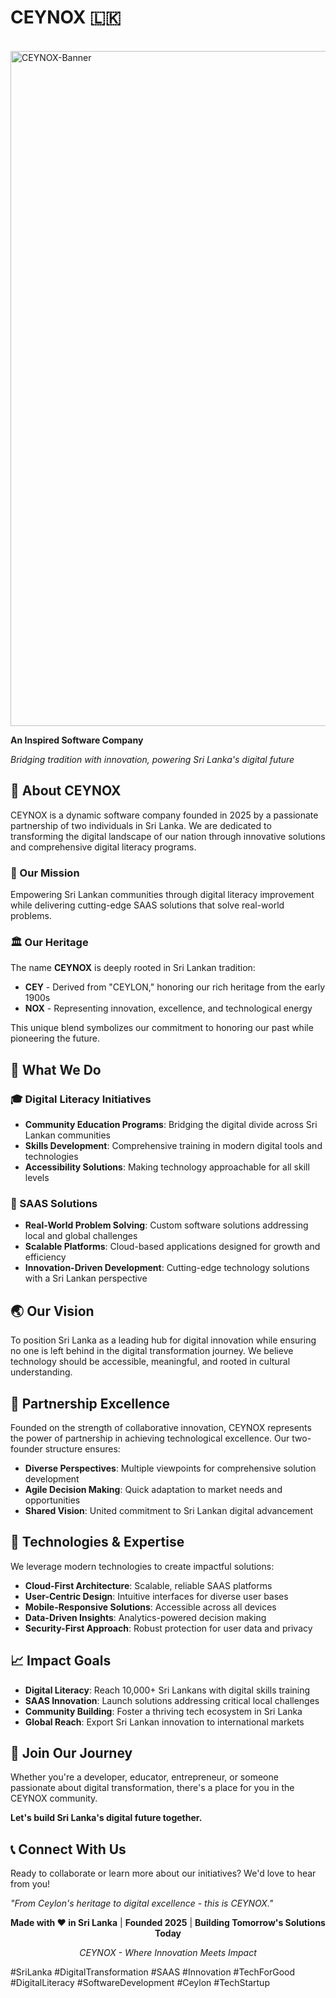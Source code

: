 # CEYNOX 🇱🇰

</br>

<img width="1920" height="1080" alt="CEYNOX-Banner" src="https://github.com/user-attachments/assets/1e0b42d0-efe4-426e-b6ae-d2cbf92db7ca" />

</br>

**An Inspired Software Company**

*Bridging tradition with innovation, powering Sri Lanka's digital future*

## 🌟 About CEYNOX

CEYNOX is a dynamic software company founded in 2025 by a passionate partnership of two individuals in Sri Lanka. We are dedicated to transforming the digital landscape of our nation through innovative solutions and comprehensive digital literacy programs.

### 🎯 Our Mission

Empowering Sri Lankan communities through digital literacy improvement while delivering cutting-edge SAAS solutions that solve real-world problems.

### 🏛️ Our Heritage

The name **CEYNOX** is deeply rooted in Sri Lankan tradition:

- **CEY** - Derived from "CEYLON," honoring our rich heritage from the early 1900s
- **NOX** - Representing innovation, excellence, and technological energy

This unique blend symbolizes our commitment to honoring our past while pioneering the future.

## 🚀 What We Do

### 🎓 Digital Literacy Initiatives

- **Community Education Programs**: Bridging the digital divide across Sri Lankan communities
- **Skills Development**: Comprehensive training in modern digital tools and technologies
- **Accessibility Solutions**: Making technology approachable for all skill levels


### 💼 SAAS Solutions

- **Real-World Problem Solving**: Custom software solutions addressing local and global challenges
- **Scalable Platforms**: Cloud-based applications designed for growth and efficiency
- **Innovation-Driven Development**: Cutting-edge technology solutions with a Sri Lankan perspective


## 🌏 Our Vision

To position Sri Lanka as a leading hub for digital innovation while ensuring no one is left behind in the digital transformation journey. We believe technology should be accessible, meaningful, and rooted in cultural understanding.

## 🤝 Partnership Excellence

Founded on the strength of collaborative innovation, CEYNOX represents the power of partnership in achieving technological excellence. Our two-founder structure ensures:

- **Diverse Perspectives**: Multiple viewpoints for comprehensive solution development
- **Agile Decision Making**: Quick adaptation to market needs and opportunities
- **Shared Vision**: United commitment to Sri Lankan digital advancement


## 🔧 Technologies \& Expertise

We leverage modern technologies to create impactful solutions:

- **Cloud-First Architecture**: Scalable, reliable SAAS platforms
- **User-Centric Design**: Intuitive interfaces for diverse user bases
- **Mobile-Responsive Solutions**: Accessible across all devices
- **Data-Driven Insights**: Analytics-powered decision making
- **Security-First Approach**: Robust protection for user data and privacy


## 📈 Impact Goals

- **Digital Literacy**: Reach 10,000+ Sri Lankans with digital skills training
- **SAAS Innovation**: Launch solutions addressing critical local challenges
- **Community Building**: Foster a thriving tech ecosystem in Sri Lanka
- **Global Reach**: Export Sri Lankan innovation to international markets


## 🌱 Join Our Journey

Whether you're a developer, educator, entrepreneur, or someone passionate about digital transformation, there's a place for you in the CEYNOX community.

**Let's build Sri Lanka's digital future together.**

## 📞 Connect With Us

Ready to collaborate or learn more about our initiatives? We'd love to hear from you!

*"From Ceylon's heritage to digital excellence - this is CEYNOX."*

<div align="center">

**Made with ❤️ in Sri Lanka** | **Founded 2025** | **Building Tomorrow's Solutions Today**

*CEYNOX - Where Innovation Meets Impact*

</div>

\#SriLanka \#DigitalTransformation \#SAAS \#Innovation \#TechForGood \#DigitalLiteracy \#SoftwareDevelopment \#Ceylon \#TechStartup
